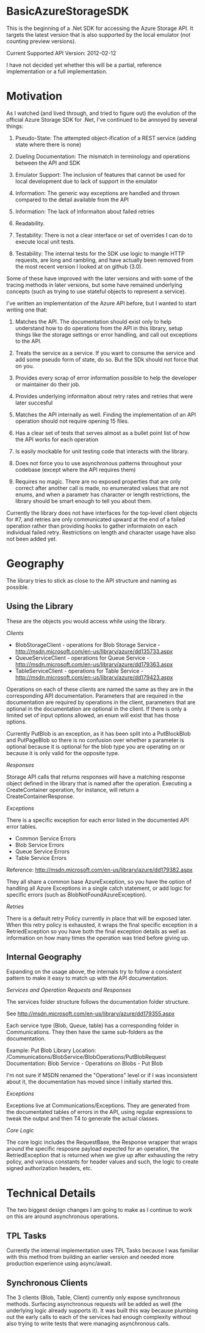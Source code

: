 BasicAzureStorageSDK
====================

This is the beginning of a .Net SDK for accessing the Azure Storage API. It targets the latest version 
that is also supported by the local emulator (not counting preview versions).

Current Supported API Version: 2012-02-12

I have not decided yet whether this will be a partial, reference implementation or a full implementation.

Motivation
====================

As I watched (and lived through, and tried to figure out) the evolution of the official 
Azure Storage SDK for .Net, I've continued to be annoyed by several things:

1) Pseudo-State: The attempted object-ification of a REST service (adding state where there is none)

2) Dueling Documentation: The mismatch in terminology and operations between the API and SDK

3) Emulator Support: The inclusion of features that cannot be used for local development due to 
   lack of support in the emulator

4) Information: The generic way exceptions are handled and thrown compared to the detail available from the API

5) Information: The lack of informaiton about failed retries

6) Readability.

7) Testability: There is not a clear interface or set of overrides I can do to execute local unit tests.

8) Testability: The internal tests for the SDK use logic to mangle HTTP requests, are long and rambling, and have
   actually been removed from the most recent version I looked at on github (3.0).

Some of these have improved with the later versions and with some of the tracing methods in later versions, but
some have remained underlying concepts (such as trying to use stateful objects to represent a service).

I've written an implementation of the Azure API before, but I wanted to start writing one that:

1) Matches the API. The documentation should exist only to help understand how to do operations from the API
   in this library, setup things like the storage settings or error handling, and call out exceptions to the API.

2) Treats the service as a service. If you want to consume the service and add some pseudo form of state, do so. 
   But the SDk should not force that on you.
   
3) Provides every scrap of error information possible to help the developer or maintainer do their job.

4) Provides underlying informaiton about retry rates and retries that were later succesful

5) Matches the API internally as well. Finding the implementation of an API operation should not require opening 
   15 files.
   
6) Has a clear set of tests that serves almost as a bullet point list of how the API works for each operation

7) Is easily mockable for unit testing code that interacts with the library.

8) Does not force you to use asynchronous patterns throughout your codebase (except where the API requires them)

9) Requires no magic. There are no exposed properties that are only correct after another call is made, no
   enumerated values that are not enums, and when a parametr has character or length restrictions, the library
   should be smart enough to tell you about them.

Currently the library does not have interfaces for the top-level client objects for #7, and retries are only
communicated upward at the end of a failed operation rather than providing hooks to gather informaiotn on
each individual failed retry. Restrictions on length and character usage have also not been added yet.

Geography
====================

The library tries to stick as close to the API structure and naming as possible. 

Using the Library
--------------------

These are the objects you would access while using the library.

_Clients_

- BlobStorageClient - operations for Blob Storage Service - http://msdn.microsoft.com/en-us/library/azure/dd135733.aspx
- QueueServiceClient - operations for Queue Service - http://msdn.microsoft.com/en-us/library/azure/dd179363.aspx
- TableServiceClient - operations for Table Service - http://msdn.microsoft.com/en-us/library/azure/dd179423.aspx

Operations on each of these clients are named the same as they are in the corresponding API documentation. 
Parameters that are required in the documentation are required by operations in the client, parameters that
are optional in the documentation are optional in the client. If there is only a limited set of input options
allowed, an enum will exist that has those options.

Currently PutBlob is an exception, as it has been split into a PutBlockBlob and PutPageBlob so there is no 
confusion over whether a parameter is optional because it is optional for the blob type you are operating on
or because it is only valid for the opposite type.

_Responses_

Storage API calls that returns responses will have a matching response object defined in the library that
is named after the operation. Executing a CreateContainer operation, for instance, will return a 
CreateContainerResponse.

_Exceptions_

There is a specific exception for each error listed in the documented API error tables.

- Common Service Errors
- Blob Service Errors
- Queue Service Errors
- Table Service Errors

Reference: http://msdn.microsoft.com/en-us/library/azure/dd179382.aspx

They all share a common base AzureException, so you have the option of handling all Azure Exceptions in a single
catch statement, or add logic for specific errors (such as BlobNotFoundAzureException).

_Retries_

There is a default retry Policy currently in place that will be exposed later. When this retry policy is exhausted,
it wraps the final specific exception in a RetriedException so you have both the final exception details as well
as information on how many times the operation was tried before giving up.

Internal Geography
-------------------

Expanding on the usage above, the internals try to follow a consistent pattern to make it easy to match up with
the API documentation.

_Services and Operation Requests and Responses_

The services folder structure follows the documentation folder structure. 

See http://msdn.microsoft.com/en-us/library/azure/dd179355.aspx

Each service type (Blob, Queue, table) has a corresponding folder in Communications. They then have the same 
sub-folders as the documentation. 

Example: Put Blob
Library Location: /Communications/BlobService/BlobOperations/PutBlobRequest
Documentation: Blob Service - Operations on Blobs - Put Blob

I'm not sure if MSDN renamed the "Operations" level or if I was inconsistent about it, the documentation has 
moved since I initially started this.

_Exceptions_

Exceptions live at Communications/Exceptions. They are generated from the documentated tables of errors in the API,
using regular expressions to tweak the output and then T4 to generate the actual classes.

_Core Logic_

The core logic includes the RequestBase, the Response wrapper that wraps around the specific resposne payload 
expected for an operation, the RetriedException that is returned when we give up after exhausting the retry policy,
and various constants for header values and such, the logic to create signed authorization headers, etc.

Technical Details
====================

The two biggest design changes I am going to make as I continue to work on this are around asynchronous operations.

TPL Tasks
-----------

Currently the internal implementation uses TPL Tasks because I was familiar with this method from building an 
earlier version and needed more production experience using async/await.

Synchronous Clients
--------------------

The 3 clients (Blob, Table, Client) currently only expose synchronous methods. Surfacing asynchronous requests
will be added as well (the underlying logic already supports it). It was built this way because plumbing out the
early calls to each of the services had enough complexity without also trying to write tests that were managing
asynchronous calls.
